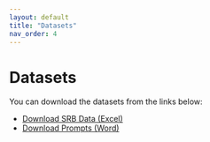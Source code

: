 ```yaml
---
layout: default
title: "Datasets"
nav_order: 4
---
```


# Datasets

You can download the datasets from the links below:

- [Download SRB Data (Excel)](/dataset/SRB_Data.xlsx)
- [Download Prompts (Word)](/dataset/Prompts.docx)






